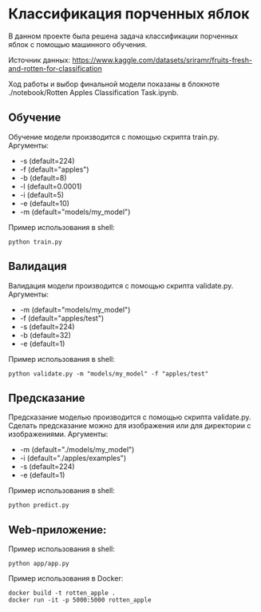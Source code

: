 # Классификация порченных яблок

В данном проекте была решена задача классификации порченных яблок с помощью машинного обучения.

Источник данных: https://www.kaggle.com/datasets/sriramr/fruits-fresh-and-rotten-for-classification

Ход работы и выбор финальной модели показаны в блокноте ./notebook/Rotten Apples Classification Task.ipynb.


## Обучение
Обучение модели производится с помощью скрипта train.py.
Аргументы:
* -s (default=224)
* -f (default="apples")
* -b (default=8)
* -l (default=0.0001)
* -i (default=5)
* -e (default=10)
* -m (default="models/my_model")

Пример использования в shell:
```
python train.py
```


## Валидация
Валидация модели производится с помощью скрипта validate.py.
Аргументы:
* -m (default="models/my_model")
* -f (default="apples/test")
* -s (default=224)
* -b (default=32)
* -e (default=1)

Пример использования в shell:
```
python validate.py -m "models/my_model" -f "apples/test"
```


## Предсказание
Предсказание моделью производится с помощью скрипта validate.py. Сделать предсказание можно для изображения или для директории с изображениями.
Аргументы:
* -m (default="./models/my_model")
* -i (default="./apples/examples")
* -s (default=224)
* -e (default=1)

Пример использования в shell:
```
python predict.py
```


## Web-приложение:

Пример использования в shell:
```
python app/app.py
```

Пример использования в Docker:
```
docker build -t rotten_apple .
docker run -it -p 5000:5000 rotten_apple
```
